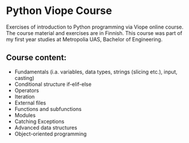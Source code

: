 # Python Viope Course
Exercises of introduction to Python programming via Viope online course. The course material and exercises are in Finnish. This course was part of my first year studies at Metropolia UAS, Bachelor of Engineering.

## Course content:
+ Fundamentals (i.a. variables, data types, strings (slicing etc.), input, casting)
+ Conditional structure if-elif-else
+ Operators
+ Iteration
+ External files
+ Functions and subfunctions
+ Modules
+ Catching Exceptions
+ Advanced data structures
+ Object-oriented programming
